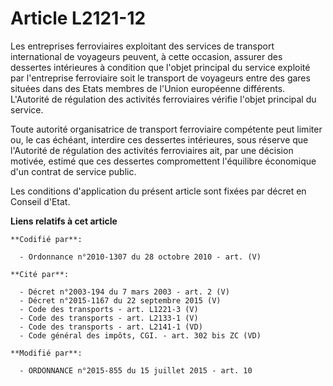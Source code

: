 # Article L2121-12

Les entreprises ferroviaires exploitant des services de transport international de voyageurs peuvent, à cette occasion,
assurer des dessertes intérieures à condition que l'objet principal du service exploité par l'entreprise ferroviaire soit le
transport de voyageurs entre des gares situées dans des Etats membres de l'Union européenne différents. L'Autorité de
régulation des activités ferroviaires vérifie l'objet principal du service. 

Toute autorité organisatrice de transport ferroviaire compétente peut limiter ou, le cas échéant, interdire ces dessertes
intérieures, sous réserve que l'Autorité de régulation des activités ferroviaires ait, par une décision motivée, estimé que
ces dessertes compromettent l'équilibre économique d'un contrat de service public. 

Les conditions d'application du présent article sont fixées par décret en Conseil d'Etat.

**Liens relatifs à cet article**

	**Codifié par**:

	  - Ordonnance n°2010-1307 du 28 octobre 2010 - art. (V)

	**Cité par**:

	  - Décret n°2003-194 du 7 mars 2003 - art. 2 (V)
	  - Décret n°2015-1167 du 22 septembre 2015 (V)
	  - Code des transports - art. L1221-3 (V)
	  - Code des transports - art. L2133-1 (V)
	  - Code des transports - art. L2141-1 (VD)
	  - Code général des impôts, CGI. - art. 302 bis ZC (VD)

	**Modifié par**:

	  - ORDONNANCE n°2015-855 du 15 juillet 2015 - art. 10
